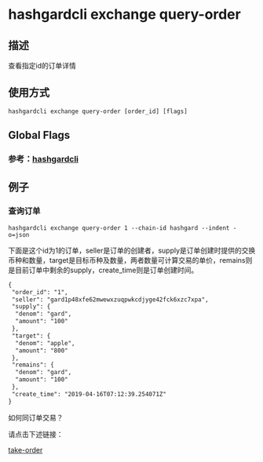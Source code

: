 # hashgardcli exchange query-order

## 描述

查看指定id的订单详情

## 使用方式

```
hashgardcli exchange query-order [order_id] [flags]
```

## Global Flags

 ### 参考：[hashgardcli](../README.md)

## 例子

### 查询订单

```shell
hashgardcli exchange query-order 1 --chain-id hashgard --indent -o=json
```

下面是这个id为1的订单，seller是订单的创建者，supply是订单创建时提供的交换币种和数量，target是目标币种及数量，两者数量可计算交易的单价，remains则是目前订单中剩余的supply，create_time则是订单创建时间。

```txt
{
 "order_id": "1",
 "seller": "gard1p48xfe62mwewxzuqpwkcdjyge42fck6xzc7xpa",
 "supply": {
  "denom": "gard",
  "amount": "100"
 },
 "target": {
  "denom": "apple",
  "amount": "800"
 },
 "remains": {
  "denom": "gard",
  "amount": "100"
 },
 "create_time": "2019-04-16T07:12:39.254071Z"
}
```

如何同订单交易？

请点击下述链接：

[take-order](take-order.md)
